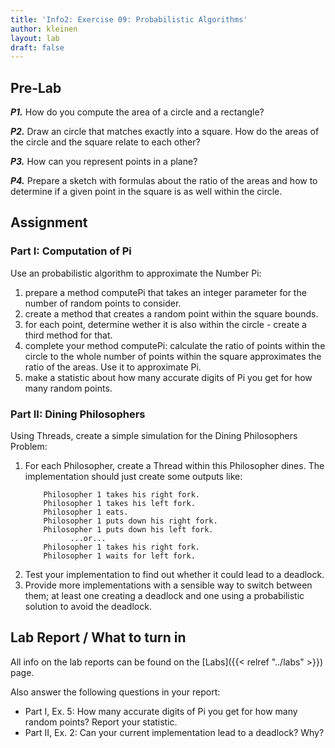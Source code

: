```yaml
---
title: 'Info2: Exercise 09: Probabilistic Algorithms'
author: kleinen
layout: lab
draft: false
---
```


## Pre-Lab
***P1.*** How do you compute the area of a circle and a rectangle?

***P2.*** Draw an circle that matches exactly into a square. How do the areas of the
circle and the square relate to each other?

***P3.*** How can you represent points in a plane?

***P4.*** Prepare a sketch with formulas about the ratio of the areas and how to determine
if a given point in the square is as well within the circle.

## Assignment

### Part I: Computation of Pi
Use an probabilistic algorithm to approximate the Number Pi:
1. prepare a method computePi that takes an integer parameter for the number of
random points to consider.
2. create a method that creates a random point within the square bounds.
3. for each point, determine wether it is also within the circle - create a third
method for that.
4. complete your method computePi: calculate the ratio of points within the circle to the whole number of points within the
square approximates the ratio of the areas. Use it to approximate Pi.
5. make a statistic about how many accurate digits of Pi you get for how many
random points.

### Part II: Dining Philosophers
Using Threads, create a simple simulation for the Dining Philosophers Problem:
1. For each Philosopher, create a Thread within this Philosopher dines. The implementation
should just create some outputs like:
    ```
        Philosopher 1 takes his right fork.
        Philosopher 1 takes his left fork.
        Philosopher 1 eats.
        Philosopher 1 puts down his right fork.
        Philosopher 1 puts down his left fork.
              ...or...
        Philosopher 1 takes his right fork.
        Philosopher 1 waits for left fork.
    ```
2. Test your implementation to find out whether it could lead to a deadlock.
3. Provide more implementations with a sensible way to switch between them;
at least one creating a deadlock and one using a probabilistic solution to avoid the
deadlock.

## Lab Report / What to turn in
All info on the lab reports can be found on the [Labs]({{< relref "../labs" >}}) page.

Also answer the following questions in your report:
* Part I, Ex. 5: How many accurate digits of Pi you get for how many random points? Report your statistic.
* Part II, Ex. 2: Can your current implementation lead to a deadlock? Why?
